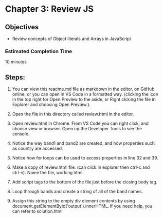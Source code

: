 # Chapter 3: Review JS
## Objectives
* Review concepts of Object literals and Arrays in JavaScript

### Estimated Completion Time 
10 minutes

## Steps:
1. You can view this readme.md file as markdown in the editor, on GitHub online,  or you can open in VS Code in a formatted way. (clicking the icon in the top right for Open Preview to the aside, or Right clcking the file in Explorer and choosing Open Preview.). 

1. Open the file in this directory called review.html in the editor.  

1. Open review.html in Chrome. From VS Code you can right click, and choose view in browser. Open up the Developer Tools to see the console.

1. Notice the way band1 and band2 are created, and how properties such as country are accessed.

1. Notice how for loops can be used to access properties in line 32 and 39.

1. Make a copy of review.html file. (can click in explorer then ctrl-c and ctrl-v). Name the file, working.html. 

1. Add script tags to the bottom of the file just before the closing body tag. </body>

1. Loop through bands and create a string of all of the band names.

1. Assign this string to the empty div element contents by using document.getElementById('output').innerHTML.  If you need help, you can refer to solution.html 